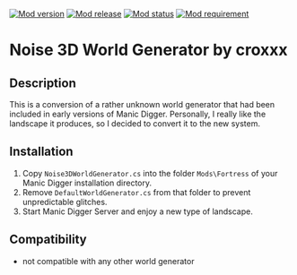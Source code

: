 [![Mod version](https://img.shields.io/badge/mod_version-1.0-brightgreen.svg?style=flat-square)]()
[![Mod release](https://img.shields.io/badge/release_date-2013--09--12-brightgreen.svg?style=flat-square)]()
[![Mod status](https://img.shields.io/badge/mod_status-stable-brightgreen.svg?style=flat-square)]()
[![Mod requirement](https://img.shields.io/badge/manicdigger_version->2013--02--06-brightgreen.svg?style=flat-square)]()

Noise 3D World Generator by croxxx
==================================

Description
-----------
This is a conversion of a rather unknown world generator that had been included in early versions of Manic Digger.
Personally, I really like the landscape it produces, so I decided to convert it to the new system.


Installation
------------
1. Copy `Noise3DWorldGenerator.cs` into the folder `Mods\Fortress` of your Manic Digger installation directory.
2. Remove `DefaultWorldGenerator.cs` from that folder to prevent unpredictable glitches.
3. Start Manic Digger Server and enjoy a new type of landscape.


Compatibility
-------------
- not compatible with any other world generator
